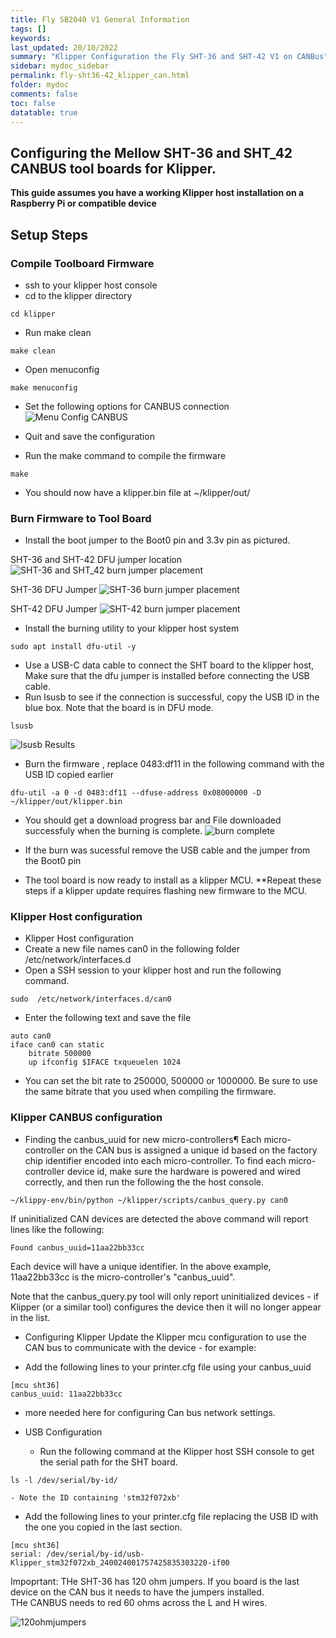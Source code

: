 ```yaml
---
title: Fly SB2040 V1 General Information
tags: []
keywords: 
last_updated: 20/10/2022
summary: "Klipper Configuration the Fly SHT-36 and SHT-42 V1 on CANBus"
sidebar: mydoc_sidebar
permalink: fly-sht36-42_klipper_can.html
folder: mydoc
comments: false
toc: false
datatable: true
---
```


## Configuring the Mellow SHT-36 and SHT_42 CANBUS tool boards for Klipper. 



**This guide assumes you have a working Klipper host installation on a Raspberry Pi or compatible device**

## Setup Steps

### Compile Toolboard Firmware
- ssh to your klipper host console
- cd to the klipper directory
```
cd klipper
```
- Run make clean
```
make clean
```
- Open menuconfig
```
make menuconfig
```
- Set the following options for CANBUS connection     
![Menu Config CANBUS](.\images\fly-sht36-42\sht_36_42_klipper_fw_config.png)

- Quit and save the configuration

- Run the make command to compile the firmware

```
make
```
- You should now have a klipper.bin file at ~/klipper/out/

### Burn Firmware to Tool Board

- Install the boot jumper to the Boot0 pin and 3.3v pin as pictured. 

SHT-36 and SHT-42 DFU jumper location
![SHT-36 and SHT_42 burn jumper placement](.\images\fly-sht36-42\sht_36_42_dfu_jumper.png)

SHT-36 DFU Jumper
![SHT-36 burn jumper placement](.\images\fly-sht36-42\sht_36_dfu_jumper_image.png)

SHT-42 DFU Jumper
![SHT-42 burn jumper placement](.\images\fly-sht36-42\sht_42_dfu_jumper_image.png)

- Install the burning utility to your klipper host system
```
sudo apt install dfu-util -y
```
- Use a USB-C data cable to connect the SHT board to the klipper host, Make sure that the dfu jumper is installed before connecting the USB cable.      
- Run lsusb to see if the connection is successful, copy the USB ID in the blue box. Note that the board is in DFU mode. 
```
lsusb
```
![lsusb Results](.\images\fly-sht36-42\sht-36_42_lsusb_screenshot.png)

- Burn the firmware , replace 0483:df11 in the following command with the USB ID copied earlier
```
dfu-util -a 0 -d 0483:df11 --dfuse-address 0x08000000 -D ~/klipper/out/klipper.bin
```

- You should get a download progress bar and File downloaded successfuly when the burning is complete. 
![burn complete](.\images\fly-sht36-42\sht-36_42_fw_burning_screenshot.png)

- If the burn was sucessful remove the USB cable and the jumper from the Boot0 pin
- The tool board is now ready to install as a klipper MCU. 
**Repeat these steps if a klipper update requires flashing new firmware to the MCU. 


### Klipper Host configuration

- Klipper Host configuration
- Create a new file names can0 in the following folder /etc/network/interfaces.d
- Open a SSH session to your klipper host and run the following command. 

```
sudo  /etc/network/interfaces.d/can0
```
- Enter the following text and save the file

```
auto can0
iface can0 can static
    bitrate 500000
    up ifconfig $IFACE txqueuelen 1024
```
- You can set the bit rate to 250000, 500000 or 1000000. Be sure to use the same bitrate that you used when compiling the firmware. 



### Klipper CANBUS configuration
 - Finding the canbus_uuid for new micro-controllers¶
  Each micro-controller on the CAN bus is assigned a unique id based on the factory chip identifier encoded into each micro-controller. To find each micro-controller device id, make sure the hardware is powered and wired correctly, and then run the following the the host console. 


```
~/klippy-env/bin/python ~/klipper/scripts/canbus_query.py can0
```
  If uninitialized CAN devices are detected the above command will report lines like the following:


```
Found canbus_uuid=11aa22bb33cc
```
  Each device will have a unique identifier. In the above example, 11aa22bb33cc is the micro-controller's "canbus_uuid".

   Note that the canbus_query.py tool will only report uninitialized devices - if Klipper (or a similar tool) configures the device then it will no longer appear in the list.

 - Configuring Klipper
  Update the Klipper mcu configuration to use the CAN bus to communicate with the device - for example:

- Add the following lines to your printer.cfg file using your canbus_uuid
```
[mcu sht36]
canbus_uuid: 11aa22bb33cc
```
 - more needed here for configuring Can bus network settings. 

- USB Configuration
    - Run the following command at the Klipper host SSH console to get the serial path for the SHT board.
```
ls -l /dev/serial/by-id/
```
    - Note the ID containing 'stm32f072xb'

- Add the following lines to your printer.cfg file replacing the USB ID with the one you copied in the last section. 
```
[mcu sht36]
serial: /dev/serial/by-id/usb-Klipper_stm32f072xb_240024001757425835303220-if00
```

Impoprtant: THe SHT-36 has 120 ohm jumpers. If you board is the last device on the CAN bus it needs to have the jumpers installed.       
THe CANBUS needs to red 60 ohms across the L and H wires.       

![120ohmjumpers](.\images\fly-sht36-42\sht-36_120ohm_jumper.jpg)

